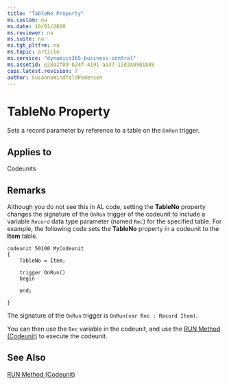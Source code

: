 ```yaml
---
title: "TableNo Property"
ms.custom: na
ms.date: 10/01/2020
ms.reviewer: na
ms.suite: na
ms.tgt_pltfrm: na
ms.topic: article
ms.service: "dynamics365-business-central"
ms.assetid: e28a2f89-b24f-4191-aa37-12d3a9901b88
caps.latest.revision: 7
author: SusanneWindfeldPedersen
---
```


 

# TableNo Property

Sets a record parameter by reference to a table on the `OnRun` trigger. 
  
## Applies to

Codeunits  
  
## Remarks

Although you do not see this in AL code, setting the **TableNo** property changes the signature of the `OnRun` trigger of the codeunit to include a variable `Record` data type parameter (named `Rec`) for the specified table. For example, the following code sets the **TableNo** property in a codeunit to the **Item** table.

```
codeunit 50100 MyCodeunit
{
    TableNo = Item;

    trigger OnRun()
    begin
        
    end;

}
```

The signature of the `OnRun` trigger is `OnRun(var Rec : Record Item)`. 

You can then use the `Rec` variable in the codeunit, and use the  [RUN Method \(Codeunit\)](../methods-auto/codeunit/codeunit-RUN-method.md) to execute the codeunit.  
  
## See Also  
 [RUN Method \(Codeunit\)](../methods-auto/codeunit/codeunit-RUN-method.md)